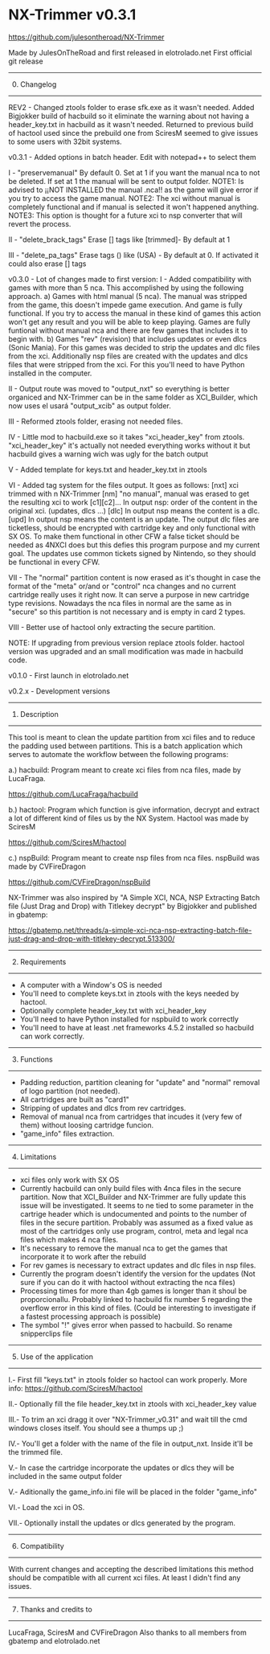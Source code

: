 # NX-Trimmer v0.3.1
https://github.com/julesontheroad/NX-Trimmer

Made by JulesOnTheRoad and first released in elotrolado.net
First official git release

---------------
0. Changelog
---------------
REV2   - Changed ztools folder to erase sfk.exe as it wasn't needed. Added Bigjokker build of hacbuild so it eliminate the warning about not having a header_key.txt in hacbuild as it wasn't needed.
Returned to previous build of hactool used since the prebuild one from SciresM seemed to give issues to some users with 32bit systems.

v0.3.1 - Added options in batch header. Edit with notepad++ to select them

   I - "preservemanual" By default 0. Set at 1 if you want the manual nca to not be deleted. If set at 1 the manual will be sent to output folder.
  NOTE1: Is advised to ¡¡NOT INSTALLED the manual .nca!! as the game will give error if you try to access the game manual.
	NOTE2: The xci without manual is completely functional and if manual is selected it won't happened anything. 
	NOTE3: This option is thought for a future xci to nsp converter that will revert the process.
  
   II - "delete_brack_tags" Erase [] tags like [trimmed]- By default at 1
   
  III - "delete_pa_tags" Erase tags () like (USA) - By default at 0. If activated it could also erase [] tags
  
v0.3.0 - Lot of changes made to first version:
   I - Added compatibility with games with more than 5 nca. This accomplished by using the following approach. 
       a) Games with html manual (5 nca). The manual was stripped from the game, this doesn't impede game execution. And game is fully functional.
	  If you try to access the manual in these kind of games this action won't get any result and you will be able to keep playing.
	  Games are fully funtional without manual nca and there are few games that includes it to begin with.
       b) Games "rev" (revision) that includes updates or even dlcs (Sonic Mania). For this games was decided to strip the updates and dlc files
	  from the xci.
	  Additionally nsp files are created with the updates and dlcs files that were stripped from the xci. 
	  For this you'll need to have Python installed in the computer.
    
   II - Output route was moved to "output_nxt" so everything is better organiced and NX-Trimmer can be in the same folder as XCI_Builder, which now uses el usará "output_xcib" as output folder.
   
   III - Reformed ztools folder, erasing not needed files. 
   
   IV - Little mod to hacbuild.exe so it takes "xci_header_key" from ztools. "xci_header_key" it's actually not needed everything works without it but hacbuild gives a warning wich was ugly for the batch output
   
   V  - Added template for keys.txt and header_key.txt in ztools
   
   VI - Added tag system for the files output. It goes as follows:
     [nxt] xci trimmed with n NX-Trimmer
	   [nm] "no manual", manual was erased to get the resulting xci to work
	   [c1][c2]... In output nsp: order of the content in the original xci. (updates, dlcs ...)
	   [dlc] In output nsp means the content is a dlc.
	   [upd] In output nsp means the content is an update.
	The output dlc files are ticketless, should be encrypted with cartridge key and only functional with SX OS. To make them       functional in other CFW a false ticket should be needed as 4NXCI does but this defies this program purpose and my current goal.
	The updates use common tickets signed by Nintendo, so they should be functional in every CFW.
  
  VII - The "normal" partition content is now erased as it's thought in case the format of the "meta" or/and or "control" nca changes and no current cartridge really uses it right now. It can serve a purpose in new cartridge type revisions.
Nowadays the nca files in normal are the same as in "secure" so this partition is not necessary	and is empty in card 2 types. 

 VIII - Better use of hactool only extracting the secure partition.

NOTE: If upgrading from previous version replace ztools folder. hactool version was upgraded and an small modification was made in hacbuild code.

v0.1.0 - First launch in elotrolado.net

v0.2.x - Development versions


---------------
1. Description
---------------

This tool is meant to clean the update partition from xci files and to reduce the padding used between partitions.
This is a batch application which serves to automate the workflow between the following programs:

a.) hacbuild: Program meant to create xci files from nca files, made by LucaFraga.

https://github.com/LucaFraga/hacbuild

b.) hactool: Program which function is give information, decrypt and extract a lot of different kind of files us by the NX System.
Hactool was made by SciresM

https://github.com/SciresM/hactool

c.) nspBuild: Program meant to create nsp files from nca files. 
nspBuild was made by CVFireDragon

https://github.com/CVFireDragon/nspBuild

NX-Trimmer was also inspired by "A Simple XCI, NCA, NSP Extracting Batch file (Just Drag and Drop) with Titlekey decrypt"
by Bigjokker and published in gbatemp:

https://gbatemp.net/threads/a-simple-xci-nca-nsp-extracting-batch-file-just-drag-and-drop-with-titlekey-decrypt.513300/

---------------
2. Requirements
---------------

- A computer with a Window's OS is needed
- You'll need to complete keys.txt in ztools with the keys needed by hactool.
- Optionally complete header_key.txt with xci_header_key
- You'll need to have Python installed for nspbuild to work correctly
- You'll need to have at least .net frameworks 4.5.2 installed so hacbuild can work correctly.

---------------
3. Functions
---------------

- Padding reduction, partition cleaning for "update" and "normal" removal of logo partition (not needed).
- All cartridges are built as "card1"
- Stripping of updates and dlcs from rev cartridges.
- Removal of manual nca from cartridges that incudes it (very few of them) without loosing cartridge funcion.
- "game_info" files extraction.

---------------
4. Limitations
---------------

- xci files only work with SX OS
- Currently hacbuild can only build files with 4nca files in the secure partition. 
  Now that XCI_Builder and NX-Trimmer are fully update this issue will be investigated. It seems to ne tied to some parameter in the cartrige header
  which is undocumented and points to the number of files in the secure partition. Probably was assumed as a fixed value as most of the cartridges 
  only use program, control, meta and legal nca files which makes 4 nca files.
- It's necessary to remove the manual nca to get the games that incorporate it to work after the rebuild
- For rev games is necessary to extract updates and dlc files in nsp files.
- Currently the program doesn't identify the version for the updates
  (Not sure if you can do it with hactool without extracting the nca files)
- Processing times for more than 4gb games is longer than it shoul be proporcionallu. Probably linked to hacbuild fix number 5 regarding the overflow
  error in this kind of files. (Could be interesting to investigate if a fastest processing approach is possible)
- The symbol "!" gives error when passed to hacbuild. So rename snipperclips file

-------------------------
5. Use of the application
-------------------------

I.-   First fill "keys.txt" in ztools folder so hactool can work properly.
      More info: https://github.com/SciresM/hactool
      
II.-  Optionally fill the file header_key.txt in ztools with xci_header_key value

III.- To trim an xci dragg it over "NX-Trimmer_v0.31" and wait till the cmd windows closes itself. You should see a thumps up ;)

IV.-  You'll get a folder with the name of the file in output_nxt. Inside it'll be the trimmed file.

V.-   In case the cartridge incorporate the updates or dlcs they will be included in the same output folder

V.-   Aditionally the game_info.ini file will be placed in the folder "game_info"

VI.-  Load the xci in OS.

VII.- Optionally install the updates or dlcs generated by the program.

------------------
6. Compatibility
------------------

With current changes and accepting the described limitations this method should be compatible with all current xci files.
At least I didn't find any issues.

------------------------
7. Thanks and credits to 
------------------------

LucaFraga, SciresM and CVFireDragon 
Also thanks to all members from gbatemp and elotrolado.net


